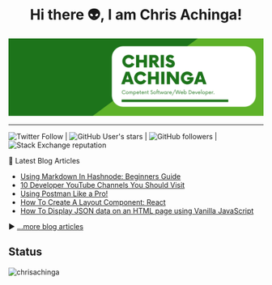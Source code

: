 <h1 align="center">
Hi there 👽, I am Chris Achinga!
</h1>

![chris-achinga](cover.png)

<hr />

![Twitter Follow](https://img.shields.io/twitter/follow/achinga_chris?style=social) | ![GitHub User's stars](https://img.shields.io/github/stars/ChrisAchinga?style=social) | ![GitHub followers](https://img.shields.io/github/followers/ChrisAchinga?style=social) | ![Stack Exchange reputation](https://img.shields.io/stackexchange/stackoverflow/r/11450095)

📘 Latest Blog Articles

<!-- BLOG-POST-LIST:START -->
- [Using Markdown In Hashnode: Beginners Guide](https://chrisdevcode.hashnode.dev/using-markdown-in-hashnode-beginners-guide)
- [10 Developer YouTube Channels You Should Visit](https://chrisdevcode.hashnode.dev/10-developer-youtube-channels-you-should-visit)
- [Using Postman Like a Pro!](https://chrisdevcode.hashnode.dev/using-postman-like-a-pro)
- [How To Create A Layout Component: React](https://chrisdevcode.hashnode.dev/how-to-create-a-layout-component-react)
- [How To Display JSON data on an HTML page using Vanilla JavaScript](https://chrisdevcode.hashnode.dev/how-to-display-json-data-on-an-html-page-using-vanilla-javascript)
<!-- BLOG-POST-LIST:END -->

▶ [...more blog articles](https://chrisdevcode.hashnode.dev/)

## Status

<p><img align="center" src="https://github-readme-streak-stats.herokuapp.com/?user=chrisachinga&" alt="chrisachinga" /></p>
